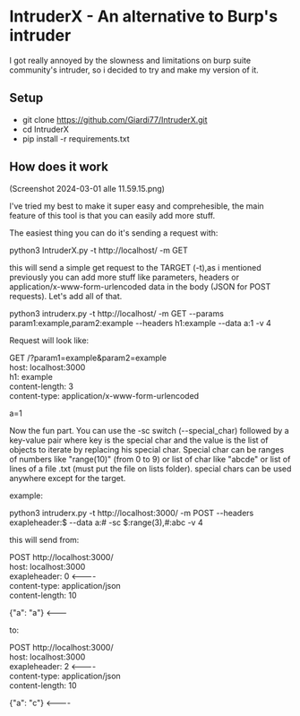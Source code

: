 # IntruderX - An alternative to Burp's intruder

I got really annoyed by the slowness and limitations on burp suite community's intruder, so i decided to try and make my version of it.

## Setup

- git clone https://github.com/Giardi77/IntruderX.git
- cd IntruderX
- pip install -r requirements.txt

## How does it work

(Screenshot 2024-03-01 alle 11.59.15.png)

I've tried my best to make it super easy and comprehesible, the main feature of this tool is that you can easily add more stuff.

The easiest thing you can do it's sending a request with: 

python3 IntruderX.py -t http://localhost/ -m GET

this will send a simple get request to the TARGET (-t),as i mentioned previously you can add more stuff like parameters, headers or application/x-www-form-urlencoded data in the body (JSON for POST requests).
Let's add all of that.

python3 intruderx.py -t http://localhost/ -m GET --params param1:example,param2:example --headers h1:example --data a:1 -v 4

Request will look like:

GET /?param1=example&param2=example<br />
host: localhost:3000<br />
h1: example<br />
content-length: 3<br />
content-type: application/x-www-form-urlencoded<br />

a=1<br />

Now the fun part.
You can use the -sc switch (--special_char) followed by a key-value pair where key is the special char and the value is the list of objects to iterate by replacing his special char.
Special char can be ranges of numbers like "range(10)" (from 0 to 9) or list of char like "abcde" or list of lines of a file .txt (must put the file on lists folder).
special chars can be used anywhere except for the target.

example:

python3 intruderx.py -t http://localhost:3000/ -m POST --headers exapleheader:$ --data a:# -sc $:range(3),#:abc -v 4

this will send from: 

POST http://localhost:3000/<br />
host: localhost:3000<br />
exapleheader: 0       <----<br />
content-type: application/json<br />
content-length: 10<br />

{"a": "a"}  <--- <br />


to:


POST http://localhost:3000/<br />
host: localhost:3000<br />
exapleheader: 2       <----<br />
content-type: application/json<br />
content-length: 10<br />

{"a": "c"}     <----<br />
